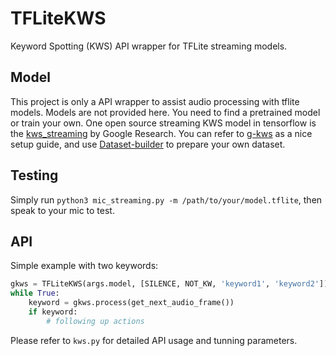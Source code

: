 # TFLiteKWS

Keyword Spotting (KWS) API wrapper for TFLite streaming models.

## Model

This project is only a API wrapper to assist audio processing with tflite models. Models are not provided here.
You need to find a pretrained model or train your own. One open source streaming KWS model in tensorflow is the [kws_streaming](https://github.com/google-research/google-research/tree/master/kws_streaming) by Google Research. You can refer to [g-kws](https://github.com/StuartIanNaylor/g-kws) as a nice setup guide, and use [Dataset-builder](https://github.com/StuartIanNaylor/Dataset-builder) to prepare your own dataset.

## Testing

Simply run `python3 mic_streaming.py -m /path/to/your/model.tflite`, then speak to your mic to test.

## API

Simple example with two keywords:
```python
gkws = TFLiteKWS(args.model, [SILENCE, NOT_KW, 'keyword1', 'keyword2'])
while True:
    keyword = gkws.process(get_next_audio_frame())
    if keyword:
        # following up actions
```

Please refer to `kws.py` for detailed API usage and tunning parameters.